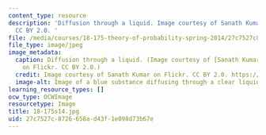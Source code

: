 ```yaml
---
content_type: resource
description: 'Diffusion through a liquid. Image courtesy of Sanath Kumar on Flickr.
  CC BY 2.0. '
file: /media/courses/18-175-theory-of-probability-spring-2014/27c7527c8726658ad43f1e098d73b67e_18-175s14.jpg
file_type: image/jpeg
image_metadata:
  caption: Diffusion through a liquid. (Image courtesy of [Sanath Kumar](https://flic.kr/p/4wNVqT)
    on Flickr. CC BY 2.0.)
  credit: Image courtesy of Sanath Kumar on Flickr. CC BY 2.0. https://flic.kr/p/4wNVqT
  image-alt: Image of a blue substance diffusing through a clear liquid.
learning_resource_types: []
ocw_type: OCWImage
resourcetype: Image
title: 18-175s14.jpg
uid: 27c7527c-8726-658a-d43f-1e098d73b67e
---
```

